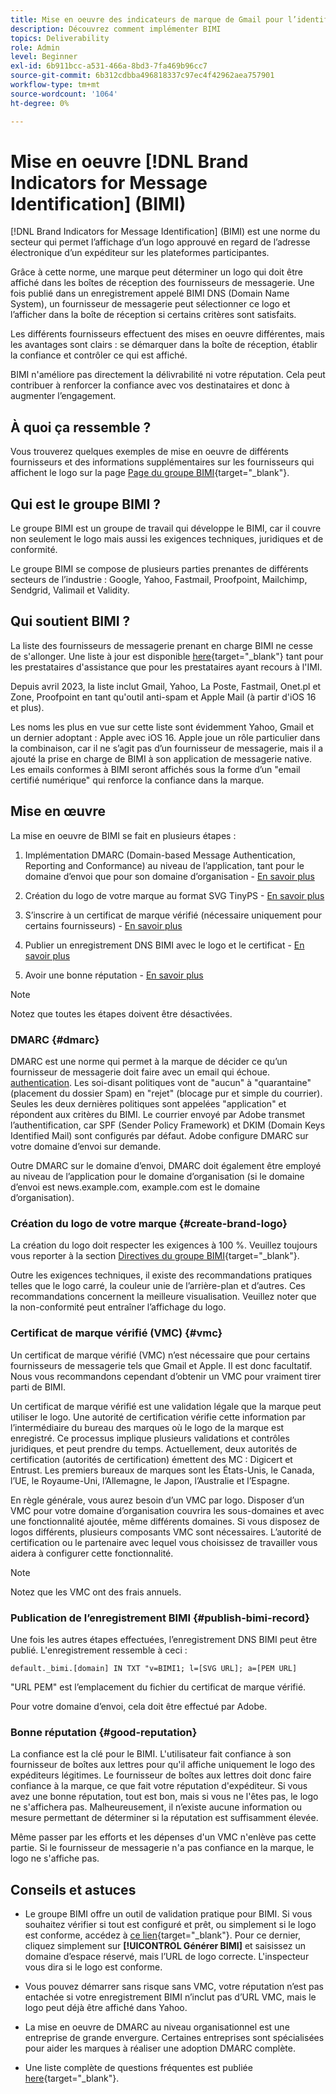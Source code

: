 ```yaml
---
title: Mise en oeuvre des indicateurs de marque de Gmail pour l’identification des messages (BIMI)
description: Découvrez comment implémenter BIMI
topics: Deliverability
role: Admin
level: Beginner
exl-id: 6b911bcc-a531-466a-8bd3-7fa469b96cc7
source-git-commit: 6b312cdbba496818337c97ec4f42962aea757901
workflow-type: tm+mt
source-wordcount: '1064'
ht-degree: 0%

---
```


# Mise en oeuvre [!DNL Brand Indicators for Message Identification] (BIMI)

[!DNL Brand Indicators for Message Identification] (BIMI) est une norme du secteur qui permet l’affichage d’un logo approuvé en regard de l’adresse électronique d’un expéditeur sur les plateformes participantes.

Grâce à cette norme, une marque peut déterminer un logo qui doit être affiché dans les boîtes de réception des fournisseurs de messagerie. Une fois publié dans un enregistrement appelé BIMI DNS (Domain Name System), un fournisseur de messagerie peut sélectionner ce logo et l’afficher dans la boîte de réception si certains critères sont satisfaits.

Les différents fournisseurs effectuent des mises en oeuvre différentes, mais les avantages sont clairs : se démarquer dans la boîte de réception, établir la confiance et contrôler ce qui est affiché.

BIMI n&#39;améliore pas directement la délivrabilité ni votre réputation. Cela peut contribuer à renforcer la confiance avec vos destinataires et donc à augmenter l’engagement.

## À quoi ça ressemble ?

Vous trouverez quelques exemples de mise en oeuvre de différents fournisseurs et des informations supplémentaires sur les fournisseurs qui affichent le logo sur la page [Page du groupe BIMI](https://bimigroup.org/where-is-my-bimi-logo-displayed/){target="_blank"}.

## Qui est le groupe BIMI ?

Le groupe BIMI est un groupe de travail qui développe le BIMI, car il couvre non seulement le logo mais aussi les exigences techniques, juridiques et de conformité.

Le groupe BIMI se compose de plusieurs parties prenantes de différents secteurs de l’industrie : Google, Yahoo, Fastmail, Proofpoint, Mailchimp, Sendgrid, Valimail et Validity.

## Qui soutient BIMI ?

La liste des fournisseurs de messagerie prenant en charge BIMI ne cesse de s&#39;allonger. Une liste à jour est disponible [here](https://bimigroup.org/bimi-infographic/){target="_blank"} tant pour les prestataires d&#39;assistance que pour les prestataires ayant recours à l&#39;IMI.

Depuis avril 2023, la liste inclut Gmail, Yahoo, La Poste, Fastmail, Onet.pl et Zone, Proofpoint en tant qu&#39;outil anti-spam et Apple Mail (à partir d&#39;iOS 16 et plus).

Les noms les plus en vue sur cette liste sont évidemment Yahoo, Gmail et un dernier adoptant : Apple avec iOS 16. Apple joue un rôle particulier dans la combinaison, car il ne s’agit pas d’un fournisseur de messagerie, mais il a ajouté la prise en charge de BIMI à son application de messagerie native. Les emails conformes à BIMI seront affichés sous la forme d’un &quot;email certifié numérique&quot; qui renforce la confiance dans la marque.

## Mise en œuvre

La mise en oeuvre de BIMI se fait en plusieurs étapes :

1. Implémentation DMARC (Domain-based Message Authentication, Reporting and Conformance) au niveau de l’application, tant pour le domaine d’envoi que pour son domaine d’organisation - [En savoir plus](#dmarc)

1. Création du logo de votre marque au format SVG TinyPS - [En savoir plus](#create-brand-logo)

1. S’inscrire à un certificat de marque vérifié (nécessaire uniquement pour certains fournisseurs) - [En savoir plus](#vmc)

1. Publier un enregistrement DNS BIMI avec le logo et le certificat - [En savoir plus](#publish-bimi-record)

1. Avoir une bonne réputation - [En savoir plus](#good-reputation)

>[!NOTE]
>
>Notez que toutes les étapes doivent être désactivées.


### DMARC {#dmarc}

DMARC est une norme qui permet à la marque de décider ce qu’un fournisseur de messagerie doit faire avec un email qui échoue. [authentication](../additional-resources/authentication.md). Les soi-disant politiques vont de &quot;aucun&quot; à &quot;quarantaine&quot; (placement du dossier Spam) en &quot;rejet&quot; (blocage pur et simple du courrier). Seules les deux dernières politiques sont appelées &quot;application&quot; et répondent aux critères du BIMI. Le courrier envoyé par Adobe transmet l’authentification, car SPF (Sender Policy Framework) et DKIM (Domain Keys Identified Mail) sont configurés par défaut. Adobe configure DMARC sur votre domaine d’envoi sur demande.

Outre DMARC sur le domaine d’envoi, DMARC doit également être employé au niveau de l’application pour le domaine d’organisation (si le domaine d’envoi est news.example.com, example.com est le domaine d’organisation).

### Création du logo de votre marque {#create-brand-logo}

La création du logo doit respecter les exigences à 100 %. Veuillez toujours vous reporter à la section [Directives du groupe BIMI](https://bimigroup.org/creating-bimi-svg-logo-files/){target="_blank"}.

Outre les exigences techniques, il existe des recommandations pratiques telles que le logo carré, la couleur unie de l’arrière-plan et d’autres. Ces recommandations concernent la meilleure visualisation.
Veuillez noter que la non-conformité peut entraîner l’affichage du logo.

### Certificat de marque vérifié (VMC) {#vmc}

Un certificat de marque vérifié (VMC) n’est nécessaire que pour certains fournisseurs de messagerie tels que Gmail et Apple. Il est donc facultatif. Nous vous recommandons cependant d’obtenir un VMC pour vraiment tirer parti de BIMI.

Un certificat de marque vérifié est une validation légale que la marque peut utiliser le logo. Une autorité de certification vérifie cette information par l’intermédiaire du bureau des marques où le logo de la marque est enregistré. Ce processus implique plusieurs validations et contrôles juridiques, et peut prendre du temps. Actuellement, deux autorités de certification (autorités de certification) émettent des MC : Digicert et Entrust. Les premiers bureaux de marques sont les États-Unis, le Canada, l’UE, le Royaume-Uni, l’Allemagne, le Japon, l’Australie et l’Espagne.

En règle générale, vous aurez besoin d’un VMC par logo. Disposer d’un VMC pour votre domaine d’organisation couvrira les sous-domaines et avec une fonctionnalité ajoutée, même différents domaines. Si vous disposez de logos différents, plusieurs composants VMC sont nécessaires. L’autorité de certification ou le partenaire avec lequel vous choisissez de travailler vous aidera à configurer cette fonctionnalité.

>[!NOTE]
>
>Notez que les VMC ont des frais annuels.

### Publication de l’enregistrement BIMI {#publish-bimi-record}

Une fois les autres étapes effectuées, l’enregistrement DNS BIMI peut être publié. L&#39;enregistrement ressemble à ceci :

```
default._bimi.[domain] IN TXT "v=BIMI1; l=[SVG URL]; a=[PEM URL]
```

&quot;URL PEM&quot; est l’emplacement du fichier du certificat de marque vérifié.

Pour votre domaine d’envoi, cela doit être effectué par Adobe.

### Bonne réputation {#good-reputation}

La confiance est la clé pour le BIMI. L&#39;utilisateur fait confiance à son fournisseur de boîtes aux lettres pour qu&#39;il affiche uniquement le logo des expéditeurs légitimes. Le fournisseur de boîtes aux lettres doit donc faire confiance à la marque, ce que fait votre réputation d&#39;expéditeur. Si vous avez une bonne réputation, tout est bon, mais si vous ne l&#39;êtes pas, le logo ne s&#39;affichera pas. Malheureusement, il n’existe aucune information ou mesure permettant de déterminer si la réputation est suffisamment élevée.

Même passer par les efforts et les dépenses d&#39;un VMC n&#39;enlève pas cette partie. Si le fournisseur de messagerie n&#39;a pas confiance en la marque, le logo ne s&#39;affiche pas.

## Conseils et astuces

* Le groupe BIMI offre un outil de validation pratique pour BIMI. Si vous souhaitez vérifier si tout est configuré et prêt, ou simplement si le logo est conforme, accédez à [ce lien](https://bimigroup.org/bimi-generator/){target="_blank"}. Pour ce dernier, cliquez simplement sur **[!UICONTROL Générer BIMI]** et saisissez un domaine d’espace réservé, mais l’URL de logo correcte. L&#39;inspecteur vous dira si le logo est conforme.

* Vous pouvez démarrer sans risque sans VMC, votre réputation n’est pas entachée si votre enregistrement BIMI n’inclut pas d’URL VMC, mais le logo peut déjà être affiché dans Yahoo.

* La mise en oeuvre de DMARC au niveau organisationnel est une entreprise de grande envergure. Certaines entreprises sont spécialisées pour aider les marques à réaliser une adoption DMARC complète.

* Une liste complète de questions fréquentes est publiée [here](https://bimigroup.org/faqs-for-senders-esps/){target="_blank"}.
